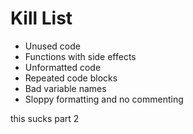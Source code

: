 Kill List
=========
* Unused code
* Functions with side effects
* Unformatted code
* Repeated code blocks
* Bad variable names
* Sloppy formatting and no commenting

this sucks part 2
